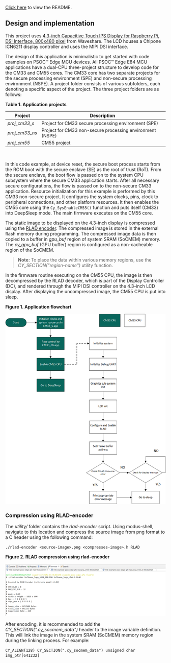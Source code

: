 [Click here](../README.md) to view the README.

## Design and implementation

This project uses [4.3-inch Capacitive Touch IPS Display for Raspberry Pi, DSI Interface, 800x480 pixel](https://www.waveshare.com/4.3inch-dsi-lcd.htm) from Waveshare. The LCD houses a Chipone ICN6211 display controller and uses the MIPI DSI interface.

The design of this application is minimalistic to get started with code examples on PSOC&trade; Edge MCU devices. All PSOC&trade; Edge E84 MCU applications have a dual-CPU three-project structure to develop code for the CM33 and CM55 cores. The CM33 core has two separate projects for the secure processing environment (SPE) and non-secure processing environment (NSPE). A project folder consists of various subfolders, each denoting a specific aspect of the project. The three project folders are as follows:

**Table 1. Application projects**

Project | Description
--------|------------------------
*proj_cm33_s* | Project for CM33 secure processing environment (SPE)
*proj_cm33_ns* | Project for CM33 non-secure processing environment (NSPE)
*proj_cm55* | CM55 project

<br>

In this code example, at device reset, the secure boot process starts from the ROM boot with the secure enclave (SE) as the root of trust (RoT). From the secure enclave, the boot flow is passed on to the system CPU subsystem where the secure CM33 application starts. After all necessary secure configurations, the flow is passed on to the non-secure CM33 application. Resource initialization for this example is performed by this CM33 non-secure project. It configures the system clocks, pins, clock to peripheral connections, and other platform resources. It then enables the CM55 core using the `Cy_SysEnableCM55()` function and puts itself (CM33) into DeepSleep mode. The main firmware executes on the CM55 core.

The static image to be displayed on the 4.3-inch display is compressed using the [RLAD encoder](#compression-using-rlad-encoder). The compressed image is stored in the external flash memory during programming. The compressed image data is then copied to a buffer in *gpu_buf* region of system SRAM (SoCMEM) memory. The *cy_gpu_buf* (GPU buffer) region is configured as a non-cacheable region of the SoCMEM.

> **Note:** To place the data within various memory regions, use the *CY_SECTION("region-name")* utility function.

In the firmware routine executing on the CM55 CPU, the image is then decompressed by the RLAD decoder, which is part of the Display Controller (DC), and rendered through the MIPI DSI controller on the 4.3-inch LCD display. After displaying the uncompressed image, the CM55 CPU is put into sleep.

**Figure 1. Application flowchart**

![](../images/flowchart.png)


### Compression using RLAD-encoder

The *utility/* folder contains the *rlad-encoder* script. Using modus-shell, navigate to this location and compress the source image from png format to a C header using the following command:

```
./rlad-encoder <source-image>.png <compresses-image>.h RLAD
```

**Figure 2. RLAD compression using rlad-encoder**

![](../images/rlad_script.png)

After encoding, it is recommended to add the *CY_SECTION(".cy_socmem_data")* header to the image variable definition. This will link the image in the system SRAM (SoCMEM) memory region during the linking process. For example:

```
CY_ALIGN(128) CY_SECTION(".cy_socmem_data") unsigned char img_ptr[641232]
```